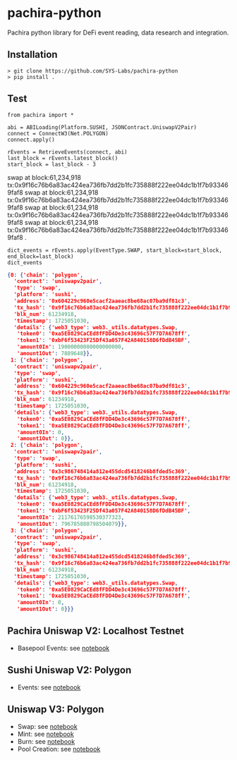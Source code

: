 # pachira-python
Pachira python library for DeFi event reading, data research and integration.

## Installation 
```
> git clone https://github.com/SYS-Labs/pachira-python
> pip install .
```

## Test

```
from pachira import *

abi = ABILoading(Platform.SUSHI, JSONContract.UniswapV2Pair)
connect = ConnectW3(Net.POLYGON)
connect.apply()

rEvents = RetrieveEvents(connect, abi)
last_block = rEvents.latest_block()
start_block = last_block - 3
```

swap at block:61,234,918 tx:0x9f16c76b6a83ac424ea736fb7dd2b1fc735888f222ee04dc1b1f7b933469faf8
swap at block:61,234,918 tx:0x9f16c76b6a83ac424ea736fb7dd2b1fc735888f222ee04dc1b1f7b933469faf8
swap at block:61,234,918 tx:0x9f16c76b6a83ac424ea736fb7dd2b1fc735888f222ee04dc1b1f7b933469faf8
swap at block:61,234,918 tx:0x9f16c76b6a83ac424ea736fb7dd2b1fc735888f222ee04dc1b1f7b933469faf8
.

```
dict_events = rEvents.apply(EventType.SWAP, start_block=start_block, end_block=last_block)
dict_events
```

```json
{0: {'chain': 'polygon',
  'contract': 'uniswapv2pair',
  'type': 'swap',
  'platform': 'sushi',
  'address': '0x604229c960e5cacf2aaeac8be68ac07ba9df81c3',
  'tx_hash': '0x9f16c76b6a83ac424ea736fb7dd2b1fc735888f222ee04dc1b1f7b933469faf8',
  'blk_num': 61234918,
  'timestamp': 1725051030,
  'details': {'web3_type': web3._utils.datatypes.Swap,
   'token0': '0xa5E0829CaCEd8fFDD4De3c43696c57F7D7A678ff',
   'token1': '0xbF6f53423F25Df43a057F42A840158D6fDdB45BF',
   'amount0In': 19000000000000000000,
   'amount1Out': 7889648}},
 1: {'chain': 'polygon',
  'contract': 'uniswapv2pair',
  'type': 'swap',
  'platform': 'sushi',
  'address': '0x604229c960e5cacf2aaeac8be68ac07ba9df81c3',
  'tx_hash': '0x9f16c76b6a83ac424ea736fb7dd2b1fc735888f222ee04dc1b1f7b933469faf8',
  'blk_num': 61234918,
  'timestamp': 1725051030,
  'details': {'web3_type': web3._utils.datatypes.Swap,
   'token0': '0xa5E0829CaCEd8fFDD4De3c43696c57F7D7A678ff',
   'token1': '0xa5E0829CaCEd8fFDD4De3c43696c57F7D7A678ff',
   'amount0In': 0,
   'amount1Out': 0}},
 2: {'chain': 'polygon',
  'contract': 'uniswapv2pair',
  'type': 'swap',
  'platform': 'sushi',
  'address': '0x3c986748414a812e455dcd5418246b8fded5c369',
  'tx_hash': '0x9f16c76b6a83ac424ea736fb7dd2b1fc735888f222ee04dc1b1f7b933469faf8',
  'blk_num': 61234918,
  'timestamp': 1725051030,
  'details': {'web3_type': web3._utils.datatypes.Swap,
   'token0': '0xa5E0829CaCEd8fFDD4De3c43696c57F7D7A678ff',
   'token1': '0xbF6f53423F25Df43a057F42A840158D6fDdB45BF',
   'amount0In': 21176176598530377323,
   'amount1Out': 796785880798504079}},
 3: {'chain': 'polygon',
  'contract': 'uniswapv2pair',
  'type': 'swap',
  'platform': 'sushi',
  'address': '0x3c986748414a812e455dcd5418246b8fded5c369',
  'tx_hash': '0x9f16c76b6a83ac424ea736fb7dd2b1fc735888f222ee04dc1b1f7b933469faf8',
  'blk_num': 61234918,
  'timestamp': 1725051030,
  'details': {'web3_type': web3._utils.datatypes.Swap,
   'token0': '0xa5E0829CaCEd8fFDD4De3c43696c57F7D7A678ff',
   'token1': '0xa5E0829CaCEd8fFDD4De3c43696c57F7D7A678ff',
   'amount0In': 0,
   'amount1Out': 0}}}
```


## Pachira Uniswap V2: Localhost Testnet

* Basepool Events: see [notebook](https://github.com/SYS-Labs/pachira-python/blob/main/notebook/pachira/test_basepool_events.ipynb)

## Sushi Uniswap V2: Polygon 

* Events: see [notebook](https://github.com/SYS-Labs/pachira-python/blob/main/notebook/pachira/test_univ2_events.ipynb)

## Uniswap V3: Polygon

* Swap: see [notebook](https://github.com/SYS-Labs/pachira-python/blob/main/notebook/univ3/swap.ipynb)
* Mint: see [notebook](https://github.com/SYS-Labs/pachira-python/blob/main/notebook/univ3/mint.ipynb)
* Burn: see [notebook](https://github.com/SYS-Labs/pachira-python/blob/main/notebook/univ3/burn.ipynb)
* Pool Creation: see [notebook](https://github.com/SYS-Labs/pachira-python/blob/main/notebook/univ3/pool_created.ipynb) 